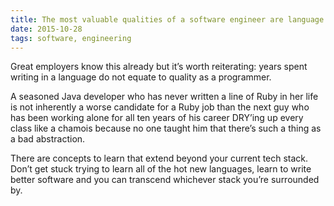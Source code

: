 ```yaml
---
title: The most valuable qualities of a software engineer are language agnostic.
date: 2015-10-28
tags: software, engineering
---
```


Great employers know this already but it’s worth reiterating: years spent
writing in a language do not equate to quality as a programmer.

A seasoned Java developer who has never written a line of Ruby in her life is
not inherently a worse candidate for a Ruby job than the next guy who has been
working alone for all ten years of his career DRY’ing up every class like a
chamois because no one taught him that there’s such a thing as a bad abstraction.

There are concepts to learn that extend beyond your current tech stack.
Don’t get stuck trying to learn all of the hot new languages, learn to write
better software and you can transcend whichever stack you’re surrounded by.
